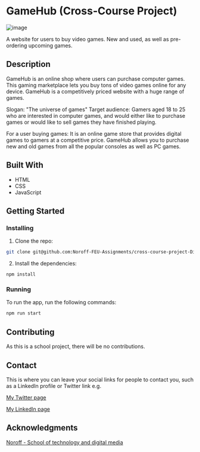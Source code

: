# GameHub (Cross-Course Project)

![image](https://user-images.githubusercontent.com/52622303/164316813-4b12d99f-aeb7-4069-85cf-e72b3a50ac99.png)

A website for users to buy video games. New and used, as well as pre-ordering upcoming games. 

## Description
GameHub is an online shop where users can purchase computer games. This gaming marketplace lets you buy tons of video games online for any device.
GameHub is a competitively priced website with a huge range of games.

Slogan: "The universe of games"
Target audience: Gamers aged 18 to 25 who are interested in computer games, and would either like to purchase games or would like to sell games they have finished playing.

For a user buying games: It is an online game store that provides digital games to gamers at a competitive price.
GameHub allows you to purchase new and old games from all the popular consoles as well as PC games.

## Built With

- HTML
- CSS
- JavaScript

## Getting Started

### Installing

1. Clone the repo:

```bash
git clone git@github.com:Noroff-FEU-Assignments/cross-course-project-DinaOluf.git
```

2. Install the dependencies:

```
npm install
```

### Running

To run the app, run the following commands:

```bash
npm run start
```

## Contributing

As this is a school project, there will be no contributions.

## Contact

This is where you can leave your social links for people to contact you, such as a LinkedIn profile or Twitter link e.g.

[My Twitter page](www.twitter.com)

[My LinkedIn page](www.linkedin.com)


## Acknowledgments

[Noroff - School of technology and digital media](https://www.noroff.no/)
